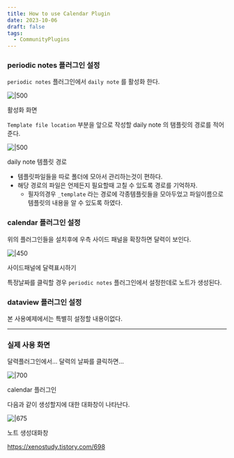 ```yaml
---
title: How to use Calendar Plugin
date: 2023-10-06
draft: false
tags:
  - CommunityPlugins
---
```



### periodic notes 플러그인 설정

`periodic notes` 플러그인에서 `daily note` 를 활성화 한다.

![|500](https://blog.kakaocdn.net/dn/0iDra/btruYSLmJZ2/pVIBjtleDulmC6Xxm71GU1/img.png)

활성화 화면

`Template file location` 부분을 앞으로 작성할 daily note 의 탬플릿의 경로를 적어준다.

![|500](https://blog.kakaocdn.net/dn/AU56k/btruTiksJJX/qyWEbW1SwLsfdDg8tN0Ed1/img.png)

daily note 템플릿 경로

- 템플릿파일들을 따로 폴더에 모아서 관리하는것이 편하다.
- 해당 경로의 파일은 언제든지 필요할때 고칠 수 있도록 경로를 기억하자.
    - 필자의경우 `_template` 라는 경로에 각종템플릿들을 모아두었고 파일이름으로 템플릿의 내용을 알 수 있도록 하였다.

### calendar 플러그인 설정

위의 플러그인들을 설치후에 우측 사이드 패널을 확장하면 달력이 보인다.

![|450](https://blog.kakaocdn.net/dn/xh60s/btruYTXMKhE/R5QHY4Dwmzx7tW7yMrmGr0/img.png)

사이드패널에 달력표시하기

특정날짜를 클릭할 경우 `periodic notes` 플러그인에서 설정한데로 노트가 생성된다.

### dataview 플러그인 설정

본 사용예제에서는 특별히 설정할 내용이없다.

---

### 실제 사용 화면

달력플러그인에서... 달력의 날짜를 클릭하면...

![|700](https://blog.kakaocdn.net/dn/mxJus/btruVLzKppa/e17noEF8D4qVTaZb2ZqGt1/img.png)

calendar 플러그인

다음과 같이 생성할지에 대한 대화창이 나타난다.

![|675](https://blog.kakaocdn.net/dn/BYabn/btruYTDwUct/3ZaTFTJYvlYKBTqRoGuG31/img.png)

노트 생성대화창


https://xenostudy.tistory.com/698
